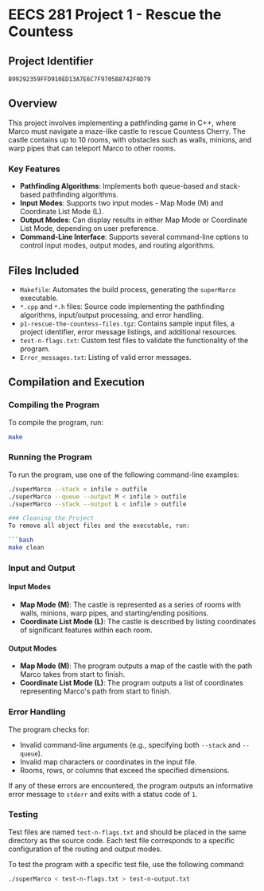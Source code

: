 # EECS 281 Project 1 - Rescue the Countess

## Project Identifier
`B99292359FFD910ED13A7E6C7F9705B8742F0D79`

## Overview
This project involves implementing a pathfinding game in C++, where Marco must navigate a maze-like castle to rescue Countess Cherry. The castle contains up to 10 rooms, with obstacles such as walls, minions, and warp pipes that can teleport Marco to other rooms.

### Key Features
- **Pathfinding Algorithms**: Implements both queue-based and stack-based pathfinding algorithms.
- **Input Modes**: Supports two input modes - Map Mode (M) and Coordinate List Mode (L).
- **Output Modes**: Can display results in either Map Mode or Coordinate List Mode, depending on user preference.
- **Command-Line Interface**: Supports several command-line options to control input modes, output modes, and routing algorithms.

## Files Included
- `Makefile`: Automates the build process, generating the `superMarco` executable.
- `*.cpp` and `*.h` files: Source code implementing the pathfinding algorithms, input/output processing, and error handling.
- `p1-rescue-the-countess-files.tgz`: Contains sample input files, a project identifier, error message listings, and additional resources.
- `test-n-flags.txt`: Custom test files to validate the functionality of the program.
- `Error_messages.txt`: Listing of valid error messages.

## Compilation and Execution

### Compiling the Program
To compile the program, run:

```bash
make
```

### Running the Program
To run the program, use one of the following command-line examples:

```bash
./superMarco --stack < infile > outfile
./superMarco --queue --output M < infile > outfile
./superMarco --stack --output L < infile > outfile

### Cleaning the Project
To remove all object files and the executable, run:

```bash
make clean
```

### Input and Output

#### Input Modes
- **Map Mode (M)**: The castle is represented as a series of rooms with walls, minions, warp pipes, and starting/ending positions.
- **Coordinate List Mode (L)**: The castle is described by listing coordinates of significant features within each room.

#### Output Modes
- **Map Mode (M)**: The program outputs a map of the castle with the path Marco takes from start to finish.
- **Coordinate List Mode (L)**: The program outputs a list of coordinates representing Marco's path from start to finish.

### Error Handling
The program checks for:
- Invalid command-line arguments (e.g., specifying both `--stack` and `--queue`).
- Invalid map characters or coordinates in the input file.
- Rooms, rows, or columns that exceed the specified dimensions.

If any of these errors are encountered, the program outputs an informative error message to `stderr` and exits with a status code of `1`.

### Testing
Test files are named `test-n-flags.txt` and should be placed in the same directory as the source code. Each test file corresponds to a specific configuration of the routing and output modes.

To test the program with a specific test file, use the following command:

```bash
./superMarco < test-n-flags.txt > test-n-output.txt
```

